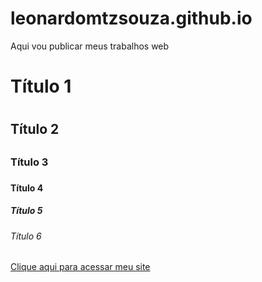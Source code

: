 # leonardomtzsouza.github.io
Aqui vou publicar meus trabalhos web

# Título 1 <h1>
## Título 2 <h2>
### Título 3 <h3>
#### Título 4 <h4>
##### Título 5 <h5>
###### Título 6 <h6>

[Clique aqui para acessar meu site](https://leonardomtzsouza.github.io/site/)
